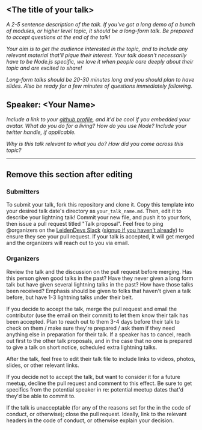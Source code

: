 ## \<The title of your talk\>

_A 2-5 sentence description of the talk. If you've got a long demo of a bunch of modules, or higher level topic,
it should be a long-form talk. Be prepared to accept questions at the end of the talk!_

_Your aim is to get the audience interested in the topic, and to include any relevant material that'll
pique their interest. Your talk doesn't necessarily have to be Node.js specific, we love it when people care deeply about their topic and are excited to share!_

_Long-form talks should be 20-30 minutes long and you should plan to have slides. Also be ready for a few minutes of questions immediately following._

## Speaker: \<Your Name\>

_Include a link to your [github profile](https://github.com/pdxnode/), and it'd be cool if you 
embedded your avatar. What do you do for a living? How do you use Node? Include your twitter handle, if
applicable._

_Why is this talk relevant to what you do? How did you come across this topic?_

---

## Remove this section after editing

### Submitters

To submit your talk, fork this repository and clone it. Copy this template into your desired talk date's directory as `your_talk_name.md`.
Then, edit it to describe your lightning talk! Commit your new file, and push it to your fork, then issue a pull request titled
"Talk proposal". Feel free to ping @organizers on the [LeidenDevs Slack](https://leidendevs.slack.com) ([signup if you haven't already](http://slack.leidendevs.nl)) to ensure they see your pull request.
If your talk is accepted, it will get merged and the organizers will reach out to you via email.

### Organizers

Review the talk and the discussion on the pull request before merging. Has this person given good talks in the past? Have
they never given a long form talk but have given several lightning talks in the past? How have those talks been received?
Emphasis should be given to folks that haven't given a talk before, but have 1-3 lightning talks under their belt.

If you decide to accept the talk, merge the pull request and email the contributor (use the email on their commit) to let them know their
talk has been accepted. Plan to reach out to them 3-4 days before their talk to check on them / make sure they're prepared / ask them if they need anything else in preparation for their talk. If a speaker has to cancel, reach out first to the other talk proposals, and in the case that no one is prepared to give a talk on short notice, scheduled extra lightning talks. 

After the talk, feel free to edit their talk file to include links to videos, photos, slides, or other relevant links.

If you decide not to accept the talk, but want to consider it for a future meetup, decline the pull request and comment 
to this effect. Be sure to get specifics from the potential speaker in re: potential meetup dates that'd they'd be able to
commit to.

If the talk is unacceptable (for any of the reasons set for the in the code of conduct, or otherwise); close the pull request. Ideally, link to the relevant headers in the code of conduct, or otherwise explain your decision.

 
